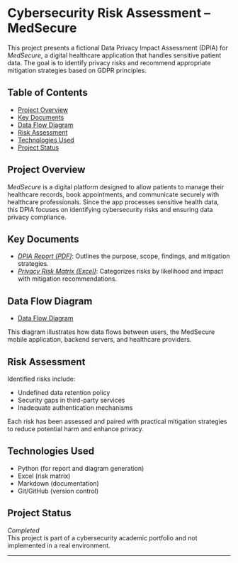 # Cybersecurity Risk Assessment – MedSecure

This project presents a fictional Data Privacy Impact Assessment (DPIA) for *MedSecure*, a digital healthcare application that handles sensitive patient data. The goal is to identify privacy risks and recommend appropriate mitigation strategies based on GDPR principles.

## Table of Contents

- [Project Overview](#project-overview)
- [Key Documents](#key-documents)
- [Data Flow Diagram](#data-flow-diagram)
- [Risk Assessment](#risk-assessment)
- [Technologies Used](#technologies-used)
- [Project Status](#project-status)

## Project Overview

*MedSecure* is a digital platform designed to allow patients to manage their healthcare records, book appointments, and communicate securely with healthcare professionals. Since the app processes sensitive health data, this DPIA focuses on identifying cybersecurity risks and ensuring data privacy compliance.

## Key Documents

- *[DPIA Report (PDF)](./DPIA_Report_MedSecure.pdf)*: Outlines the purpose, scope, findings, and mitigation strategies.
- *[Privacy Risk Matrix (Excel)](./Privacy_Risk_Matrix.xlsx)*: Categorizes risks by likelihood and impact with mitigation recommendations.

## Data Flow Diagram

- [Data Flow Diagram](https://github.com/Adersh-hari/Data-Privacy-Assessment---MedSecure/blob/main/Data%20flow%20diagram.jpg)

This diagram illustrates how data flows between users, the MedSecure mobile application, backend servers, and healthcare providers.

## Risk Assessment

Identified risks include:
- Undefined data retention policy
- Security gaps in third-party services
- Inadequate authentication mechanisms

Each risk has been assessed and paired with practical mitigation strategies to reduce potential harm and enhance privacy.

## Technologies Used

- Python (for report and diagram generation)
- Excel (risk matrix)
- Markdown (documentation)
- Git/GitHub (version control)

## Project Status

*Completed*  
This project is part of a cybersecurity academic portfolio and not implemented in a real environment.

---
